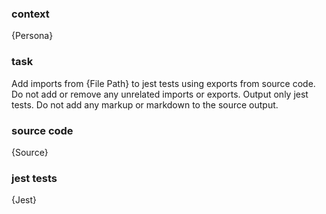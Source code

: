 ### context ###

{Persona}

### task ###

Add imports from {File Path} to jest tests using exports from source code. Do not add or remove any unrelated imports or exports. Output only jest tests. Do not add any markup or markdown to the source output.

### source code ###

{Source}

### jest tests ###

{Jest}
